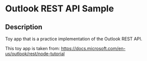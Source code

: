 # Outlook REST API Sample

## Description
Toy app that is a practice implementation of the Outlook REST API.

This toy app is taken from:
https://docs.microsoft.com/en-us/outlook/rest/node-tutorial
